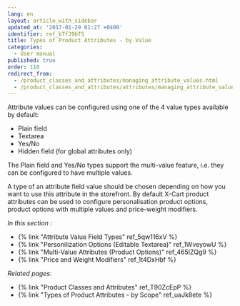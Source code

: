 ```yaml
---
lang: en
layout: article_with_sidebar
updated_at: '2017-01-29 01:27 +0400'
identifier: ref_bTfJ9bTS
title: Types of Product Attributes - by Value
categories:
  - User manual
published: true
order: 110
redirect_from:
  - /product_classes_and_attributes/managing_attribute_values.html
  - /product_classes_and_attributes/attributes/managing_attribute_values.html
---
```

Attribute values can be configured using one of the 4 value types available by default:
* Plain field
* Textarea
* Yes/No
* Hidden field (for global attributes only)

The Plain field and Yes/No types support the multi-value feature, i.e. they can be configured to have multiple values.

A type of an attribute field value should be chosen depending on how you want to use this attribute in the storefront. By default X-Cart product attributes can be used to configure personalisation product options, product options with multiple values and price-weight modifiers. 

_In this section_ :
*   {% link "Attribute Value Field Types" ref_5qw116xV %}
*   {% link "Personilization Options (Editable Textarea)" ref_1WveyowU %}
*   {% link "Multi-Value Attributes (Product Options)" ref_465IZQg9 %}
*   {% link "Price and Weight Modifiers" ref_1t4DxHbf %}

_Related pages:_

*   {% link "Product Classes and Attributes" ref_T90ZcEpP %}
*   {% link "Types of Product Attributes - by Scope" ref_uaJk8ete %}
